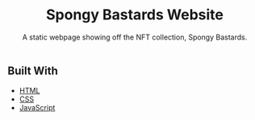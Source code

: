

<h1 align="center">Spongy Bastards Website</h3>

<p align="center">
  A static webpage showing off the NFT collection, Spongy Bastards.
  <br />
  <br />
</p>

## Built With

* [HTML](https://www.w3schools.com/TAgs/default.asp)
* [CSS](https://www.w3schools.com/css/default.asp)
* [JavaScript](https://www.w3schools.com/js/default.asp)
